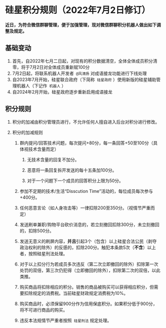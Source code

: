# 硅星积分规则（2022年7月2日修订）

**近日，为符合微信群聊管理，便于加强管理，现对微信群聊积分机器人做出如下调整及规定。**

## 基础变动

1. 首先，自2022年七月二日起，对现有的积分数据清空，全体全体成员积分清零，将于7月2日对全体成员重新赋100分
2. 7月2日起，将联系机器人开发者` @风清扬` 对成语接龙功能进行下线处理
3. 自2023年7月开始，硅星联合政府（下简称` 硅星政府` ）使用新版的硅星辅助管理机器人（下记作` 机器人` ）
4. 自2024年2月开始，硅星政府逐步重新启用成语接龙

## 积分规则

1. 积分的加减由积分管理员进行，不允许任何人擅自进入后台对积分进行修改。
2. 积分的加减规则

   1. 群内提问/回答技术问题，每次提问+80分，每一条回答+50至100分（具体视技术含量而定）

      1. 无技术含量的回复不加分。

      2. 恶意将一条回复拆开发送的每十五条加100分。

      3. 对于一个问题下一个成员的回答积分上限为50分。

   2. 参加不定期的技术/生活“Disscution Time”活动的，每位成员每次参与+400分。

   3. 任何恶意言论（如人身攻击等）一律扣除200至350分。（视情节严重而定）

   4. 发送刷单兼职/购物平台砍价消息的，若立刻撤回扣除300分，未立刻撤回的，扣除500分。
  
   5. 发送无意义的刷屏内容，**并且**引起3个（包含）以上硅星合法公民（剥夺政治权利的除外）的反感的，扣除200分。触犯本条款5次（**不含**）以上者，按照硅星刑法处理。

   6. 对于以上扣分行为若成员多次违反（第二次立即撤回的除外）扣除第一次处罚的双倍，第三次仍犯得（立即撤回的除外），扣除第二次的双倍，以此类推。

   7. 购买商品将扣除相应的积分。销售的商品被购买可以获得相应积分，但需要扣除规定的消费税。当前硅星财政规定消费税为10%。
  
   8. 购买商品时，必须保留900分作为信用保底积分。如果积分低于900分，将不可进行商品的购买。
  
   9. 违反本法规情节严重者按照` 硅星刑法` 规定处理。
